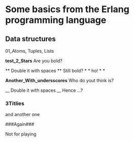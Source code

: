 
# Some basics from the Erlang programming language

## Data structures

01_Atoms, Tuples, Lists


**test_2_Stars** Are you bold?

** Double it with spaces ** Still bold? * * ho! * *

__Another_With_undersscores__ Who do yout think is?

__ Double it with spaces __ Hence ...?

### 3Titlies ###

and another one

###Again###

Not for playing
